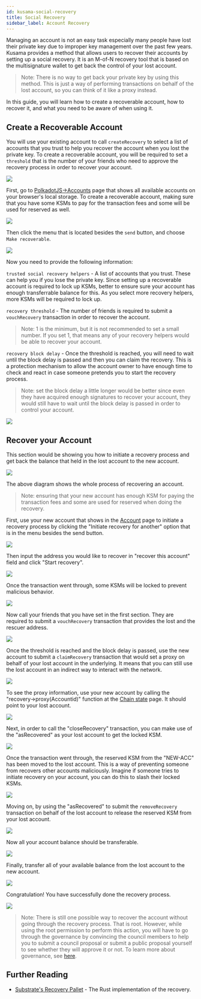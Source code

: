 ```yaml
---
id: kusama-social-recovery
title: Social Recovery
sidebar_label: Account Recovery
---
```


Managing an account is not an easy task especially many people have lost their private key due to
improper key management over the past few years. Kusama provides a method that allows users to
recover their accounts by setting up a social recovery. It is an M-of-N recovery tool that is based
on the multisignature wallet to get back the control of your lost account.

> Note: There is no way to get back your private key by using this method. This is just a way of
> performing transactions on behalf of the lost account, so you can think of it like a proxy
> instead.

In this guide, you will learn how to create a recoverable account, how to recover it, and what you
need to be aware of when using it.

## Create a Recoverable Account

You will use your existing account to call `createRecovery` to select a list of accounts that you
trust to help you recover the account when you lost the private key. To create a recoverable
account, you will be required to set a `threshold` that is the number of your friends who need to
approve the recovery process in order to recover your account.

![](/img/recovery/social-recovery-diag-1.png)

First, go to [PolkadotJS->Accounts](https://polkadot.js.org/apps/#/accounts) page that shows all
available accounts on your browser's local storage. To create a recoverable account, making sure
that you have some KSMs to pay for the transaction fees and some will be used for reserved as well.

![](/img/recovery/social-recovery-1.png)

Then click the menu that is located besides the `send` button, and choose `Make recoverable`.

![](/img/recovery/social-recovery-2.png)

Now you need to provide the following information:

`trusted social recovery helpers` - A list of accounts that you trust. These can help you if you lose the
private key. Since setting up a recoverable account is required to lock up KSMs, better to ensure
sure your account has enough transferrable balance for this. As you select more recovery helpers,
more KSMs will be required to lock up.

`recovery threshold` - The number of friends is required to submit a `vouchRecovery` transaction in
order to recover the account.

> Note: 1 is the minimum, but it is not recommended to set a small number. If you set 1, that means
> any of your recovery helpers would be able to recover your account.

`recovery block delay` - Once the threshold is reached, you will need to wait until the block delay
is passed and then you can claim the recovery. This is a protection mechanism to allow the account
owner to have enough time to check and react in case someone pretends you to start the recovery
process.

> Note: set the block delay a little longer would be better since even they have acquired enough
> signatures to recover your account, they would still have to wait until the block delay is passed
> in order to control your account.

![](/img/recovery/social-recovery-3.png)

## Recover your Account

This section would be showing you how to initiate a recovery process and get back the balance that
held in the lost account to the new account.

![](/img/recovery/social-recovery-diag-2.png)

The above diagram shows the whole process of recovering an account.

> Note: ensuring that your new account has enough KSM for paying the transaction fees and some are
> used for reserved when doing the recovery.

First, use your new account that shows in the [Account](https://polkadot.js.org/apps/#/accounts)
page to initiate a recovery process by clicking the "Initiate recovery for another" option that is
in the menu besides the send button.

![](/img/recovery/social-recovery-4.png)

Then input the address you would like to recover in "recover this account" field and click "Start
recovery".

![](/img/recovery/social-recovery-5.png)

Once the transaction went through, some KSMs will be locked to prevent malicious behavior.

![](/img/recovery/social-recovery-6.png)

Now call your friends that you have set in the first section. They are required to submit a
`vouchRecovery` transaction that provides the lost and the rescuer address.

![](/img/recovery/social-recovery-7.png)

Once the threshold is reached and the block delay is passed, use the new account to submit a
`claimRecovery` transaction that would set a proxy on behalf of your lost account in the underlying.
It means that you can still use the lost account in an indirect way to interact with the network.

![](/img/recovery/social-recovery-8.png)

To see the proxy information, use your new account by calling the "recovery->proxy(Accountid)"
function at the [Chain state](https://polkadot.js.org/apps/#/chainstate) page. It should point to
your lost account.

![](/img/recovery/social-recovery-9.png)

Next, in order to call the "closeRecovery" transaction, you can make use of the "asRecovered" as
your lost account to get the locked KSM.

![](/img/recovery/social-recovery-10.png)

Once the transaction went through, the reserved KSM from the "NEW-ACC" has been moved to the lost
account. This is a way of preventing someone from recovers other accounts maliciously. Imagine if
someone tries to initiate recovery on your account, you can do this to slash their locked KSMs.

![](/img/recovery/social-recovery-11.png)

Moving on, by using the "asRecovered" to submit the `removeRecovery` transaction on behalf of the
lost account to release the reserved KSM from your lost account.

![](/img/recovery/social-recovery-12.png)

Now all your account balance should be transferable.

![](/img/recovery/social-recovery-13.png)

Finally, transfer all of your available balance from the lost account to the new account.

![](/img/recovery/social-recovery-14.png)

Congratulation! You have successfully done the recovery process.

![](/img/recovery/social-recovery-15.png)

> Note: There is still one possible way to recover the account without going through the recovery
> process. That is root. However, while using the root permission to perform this action, you will
> have to go through the governance by convincing the council members to help you to submit a
> council proposal or submit a public proposal yourself to see whether they will approve it or not.
> To learn more about governance, see [here](learn-governance).

## Further Reading

- [Substrate's Recovery Pallet](https://github.com/paritytech/substrate/blob/master/frame/recovery/src/lib.rs) -
  The Rust implementation of the recovery.
